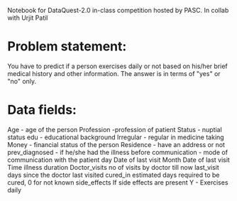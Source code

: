 
Notebook for DataQuest-2.0 in-class competition hosted by PASC. In collab with Urjit Patil

# Problem statement:
You have to predict if a person exercises daily or not based on his/her brief medical history and other information. The answer is in terms of "yes" or "no" only.

# Data fields: 

Age - age of the person
Profession -profession of patient
Status - nuptial status
edu - educational background
Irregular - regular in medicine taking
Money - financial status of the person
Residence - have an address or not
prev_diagnosed - if he/she had the illness before
communication - mode of communication with the patient
day Date of last visit
Month Date of last visit
Time illness duration
Doctor_visits no of visits by doctor till now
last_visit days since the doctor last visited
cured_in estimated days required to be cured, 0 for not known
side_effects If side effects are present
Y - Exercises daily
